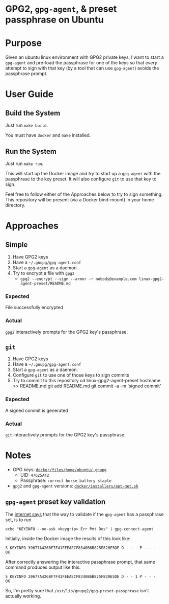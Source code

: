 GPG2, `gpg-agent`, & preset passphrase on Ubuntu
=====

Purpose
==========

Given an ubuntu linux environment with GPG2 private keys, I want to start a `gpg-agent` and pre-load the passphrase for one of the keys so that _every_ attempt to sign with that key (by a tool that can use `gpg-agent`) avoids the passphrase prompt.

User Guide
==========

Build the System
-----

Just run `make build`.

You must have `docker` and `make` installed.

Run the System
-----

Just run `make run`.

This will start up the Docker image and _try_ to start up a `gpg-agent` with the passphrase to the key preset. It will also configure `git` to use that key to sign.

Feel free to follow either of the Approaches below to try to sign something.
This repository will be present (via a Docker bind-mount) in your home directory.

Approaches
==========

Simple
-----

1. Have GPG2 keys
2. Have a `~/.gnupg/gpg-agent.conf`
3. Start a `gpg-agent` as a daemon.
4. Try to encrypt a file with `gpg2`
	* `gpg2 --encrypt --sign --armor -r nobody@example.com linux-gpg2-agent-preset/README.md`

### Expected

File successfully encrypted

### Actual

`gpg2` interactively prompts for the GPG2 key's passphrase.

`git`
-----

1. Have GPG2 keys
2. Have a `~/.gnupg/gpg-agent.conf`
3. Start a `gpg-agent` as a daemon.
4. Configure `git` to use one of those keys to sign commits
5. Try to commit to this repository
		cd linux-gpg2-agent-preset
		hostname >> README.md
		git add README.md
		git commit -a -m 'signed commit'

### Expected

A signed commit is generated

### Actual

`git` interactively prompts for the GPG2 key's passphrase.

Notes
==========

* GPG keys: [`docker/files/home/ubuntu/.gnupg`](docker/files/home/ubuntu/.gnupg)
	* UID: `47625A42`
	* Passphrase: `correct horse battery staple`
* `gpg2` and `gpg-agent` versions: [`docker/installers/apt-get.sh`](docker/installers/apt-get.sh)

`gpg-agent` preset key validation
-----

The [internet says](https://unix.stackexchange.com/a/342461) that the way to validate if the `gpg-agent` has a passphrase set, is to run

	echo "KEYINFO --no-ask <keygrip> Err Pmt Des" | gpg-connect-agent

Initially, inside the Docker image the results of this look like:

	S KEYINFO 39677A426BF7F41FEEAECF8340B6B825F820E5DE D - - - P - - -
	OK

After correctly answering the interactive passphrase prompt, that same command produces output like this:

	S KEYINFO 39677A426BF7F41FEEAECF8340B6B825F820E5DE D - - 1 P - - -
	OK

So, I'm pretty sure that `/usr/lib/gnupg2/gpg-preset-passphrase` isn't actually working.

